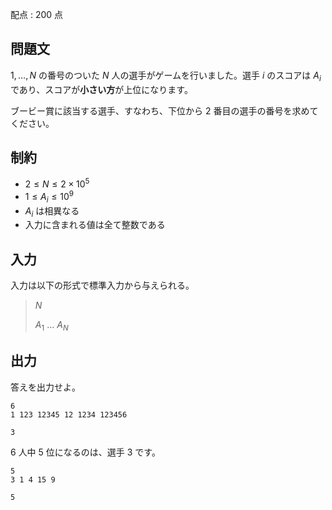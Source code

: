 配点 : $200$ 点

## 問題文

$1,\ldots,N$ の番号のついた $N$ 人の選手がゲームを行いました。選手 $i$ のスコアは $A_i$ であり、スコアが**小さい方**が上位になります。

ブービー賞に該当する選手、すなわち、下位から $2$ 番目の選手の番号を求めてください。

## 制約

- $2 \leq N \leq 2\times 10^5$
- $1 \leq A_i \leq 10^9$
- $A_i$ は相異なる
- 入力に含まれる値は全て整数である

## 入力

入力は以下の形式で標準入力から与えられる。

> $N$
> 
> $A_1$ $\ldots$ $A_N$

## 出力

答えを出力せよ。  

```input1
6
1 123 12345 12 1234 123456
```

```output1
3
```

$6$ 人中 $5$ 位になるのは、選手 $3$ です。

```input2
5
3 1 4 15 9
```

```output2
5
```